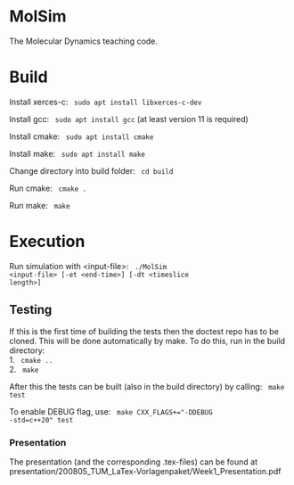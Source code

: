 MolSim
===

The Molecular Dynamics teaching code.

<h1> Build </h1>

Install xerces-c: <code> sudo apt install libxerces-c-dev</code>  

Install gcc: <code> sudo apt install gcc</code> (at least version 11 is required)  

Install cmake: <code> sudo apt install cmake</code>  

Install make: <code> sudo apt install make</code>  

Change directory into build folder: <code> cd build </code>  

Run cmake: <code> cmake .</code>  

Run make: <code> make</code>  


<h1> Execution </h1>

Run simulation with \<input-file\>: <code> ./MolSim \<input-file\> [-et \<end-time\>] [-dt \<timeslice length\>]</code>

<h2> Testing </h2>
If this is the first time of building the tests then the doctest repo has to be cloned.
This will be done automatically by make.
To do this, run in the build directory: <br> 1. <code> cmake ..</code> <br> 2. <code> make </code>

After this the tests can be built (also in the build directory) by calling: <code> make test </code>

To enable DEBUG flag, use: <code> make CXX_FLAGS+="-DDEBUG -std=c++20" test </code>

<h3> Presentation </h3>
The presentation (and the corresponding .tex-files) can be found at presentation/200805_TUM_LaTex-Vorlagenpaket/Week1_Presentation.pdf
